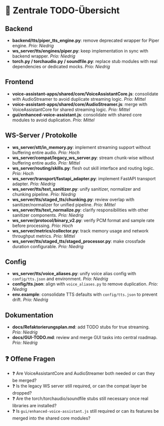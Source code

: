 # 📌 Zentrale TODO-Übersicht

## Backend
- **backend/tts/piper_tts_engine.py**: remove deprecated wrapper for Piper engine. _Prio: Niedrig_
- **ws_server/tts/engines/piper.py**: keep implementation in sync with backend wrapper. _Prio: Niedrig_
- **torch.py / torchaudio.py / soundfile.py**: replace stub modules with real dependencies or dedicated mocks. _Prio: Niedrig_

## Frontend
- **voice-assistant-apps/shared/core/VoiceAssistantCore.js**: consolidate with AudioStreamer to avoid duplicate streaming logic. _Prio: Mittel_
- **voice-assistant-apps/shared/core/AudioStreamer.js**: merge with VoiceAssistantCore for shared streaming logic. _Prio: Mittel_
- **gui/enhanced-voice-assistant.js**: consolidate with shared core modules to avoid duplication. _Prio: Mittel_

## WS-Server / Protokolle
- **ws_server/stt/in_memory.py**: implement streaming support without buffering entire audio. _Prio: Hoch_
- **ws_server/compat/legacy_ws_server.py**: stream chunk-wise without buffering entire audio. _Prio: Mittel_
- **ws_server/routing/skills.py**: flesh out skill interface and routing logic. _Prio: Hoch_
- **ws_server/transport/fastapi_adapter.py**: implement FastAPI transport adapter. _Prio: Niedrig_
- **ws_server/tts/text_sanitizer.py**: unify sanitizer, normalizer and chunking pipeline. _Prio: Niedrig_
- **ws_server/tts/staged_tts/chunking.py**: review overlap with sanitizer/normalizer for unified pipeline. _Prio: Mittel_
- **ws_server/tts/text_normalize.py**: clarify responsibilities with other sanitizer components. _Prio: Niedrig_
- **ws_server/protocol/binary_v2.py**: verify PCM format and sample rate before processing. _Prio: Hoch_
- **ws_server/metrics/collector.py**: track memory usage and network throughput metrics. _Prio: Mittel_
- **ws_server/tts/staged_tts/staged_processor.py**: make crossfade duration configurable. _Prio: Niedrig_

## Config
- **ws_server/tts/voice_aliases.py**: unify voice alias config with `config/tts.json` and environment. _Prio: Niedrig_
- **config/tts.json**: align with `voice_aliases.py` to remove duplication. _Prio: Niedrig_
- **env.example**: consolidate TTS defaults with `config/tts.json` to prevent drift. _Prio: Niedrig_

## Dokumentation
- **docs/Refaktorierungsplan.md**: add TODO stubs for true streaming. _Prio: Niedrig_
- **docs/GUI-TODO.md**: review and merge GUI tasks into central roadmap. _Prio: Niedrig_

## ❓ Offene Fragen
- ❓ Are VoiceAssistantCore and AudioStreamer both needed or can they be merged?
- ❓ Is the legacy WS server still required, or can the compat layer be dropped?
- ❓ Are the torch/torchaudio/soundfile stubs still necessary once real libraries are installed?
- ❓ Is `gui/enhanced-voice-assistant.js` still required or can its features be merged into the shared core modules?

